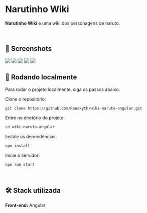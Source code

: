 # Narutinho Wiki

**Narutinho Wiki** é uma wiki dos personagens de naruto.  

<br>

## 📸 Screenshots

<img src="./assets/img.png" />
<img src="./assets/img2.png" />
<img src="./assets/img3.png" />
<img src="./assets/img5.png" />
<img src="./assets/img6.png" />

<br>

## 🚀 Rodando localmente

Para rodar o projeto localmente, siga os passos abaixo:

Clone o repositório:
```bash
git clone https://github.com/Ranskyth/wiki-naruto-angular.git
```

Entre no diretório do projeto:
```bash
cd wiki-naruto-angular
```

Instale as dependências:
```bash
npm install
```

Inicie o servidor:
```bash
npm run start
```

<br>

## 🛠️ Stack utilizada

**Front-end:** Angular